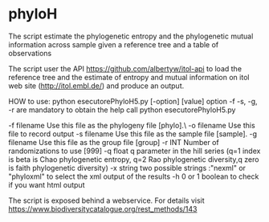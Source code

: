 phyloH
======

The script estimate the phylogenetic entropy and the phylogenetic mutual information across sample given a reference tree and a table of observations

The script user the API https://github.com/albertyw/itol-api to load the reference 
tree and the estimate of entropy and mutual information on itol web site (http://itol.embl.de/) and produce an output.

HOW to use:
python esecutorePhyloH5.py [-option] [value]
option -f  -s, -g, -r are mandatory
to obtain the help call
python esecutorePhyloH5.py


 -f filename	   Use this file as the phylogeny file [phylo].\\
 -o filename       Use this file to record output
 -s filename       Use this file as the sample file [sample].
 -g filename       Use this file as the group file [group]
 -r INT		   Number of randomizations to use [999]
 -q float          q parameter in the hill series (q=1 index is beta is Chao phylogenetic entropy, q=2 Rao phylogenetic diversity,q  zero is faith phylogenetic diversity)
 -x string         two possible strings :"nexml" or "phyloxml" to select the xml output of the results
 -h 0 or 1         boolean to check if you want html output   
 
 The script is exposed behind a webservice. For details visit https://www.biodiversitycatalogue.org/rest_methods/143
